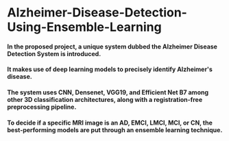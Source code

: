 # Alzheimer-Disease-Detection-Using-Ensemble-Learning

<h4>In the proposed project, a unique system dubbed the Alzheimer Disease Detection System is introduced.</h4>
<h4>It makes use of deep learning models to precisely identify Alzheimer's disease.</h4>
<h4>The system uses CNN, Densenet, VGG19, and Efficient Net B7 among other 3D classification architectures, along with a registration-free preprocessing pipeline.</h4>
<h4>To decide if a specific MRI image is an AD, EMCI, LMCI, MCI, or CN, the best-performing models are put through an ensemble learning technique.</h4>
